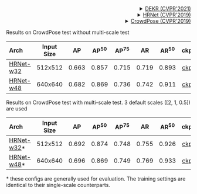 <!-- [ALGORITHM] -->

<details>
<summary align="right"><a href="https://arxiv.org/abs/2104.02300">DEKR (CVPR'2021)</a></summary>

```bibtex
@inproceedings{geng2021bottom,
  title={Bottom-up human pose estimation via disentangled keypoint regression},
  author={Geng, Zigang and Sun, Ke and Xiao, Bin and Zhang, Zhaoxiang and Wang, Jingdong},
  booktitle={Proceedings of the IEEE/CVF Conference on Computer Vision and Pattern Recognition},
  pages={14676--14686},
  year={2021}
}
```

</details>

<!-- [ALGORITHM] -->

<details>
<summary align="right"><a href="http://openaccess.thecvf.com/content_CVPR_2019/html/Sun_Deep_High-Resolution_Representation_Learning_for_Human_Pose_Estimation_CVPR_2019_paper.html">HRNet (CVPR'2019)</a></summary>

```bibtex
@inproceedings{sun2019deep,
  title={Deep high-resolution representation learning for human pose estimation},
  author={Sun, Ke and Xiao, Bin and Liu, Dong and Wang, Jingdong},
  booktitle={Proceedings of the IEEE conference on computer vision and pattern recognition},
  pages={5693--5703},
  year={2019}
}
```

</details>

<!-- [DATASET] -->

<details>
<summary align="right"><a href="http://openaccess.thecvf.com/content_CVPR_2019/html/Li_CrowdPose_Efficient_Crowded_Scenes_Pose_Estimation_and_a_New_Benchmark_CVPR_2019_paper.html">CrowdPose (CVPR'2019)</a></summary>

```bibtex
@article{li2018crowdpose,
  title={CrowdPose: Efficient Crowded Scenes Pose Estimation and A New Benchmark},
  author={Li, Jiefeng and Wang, Can and Zhu, Hao and Mao, Yihuan and Fang, Hao-Shu and Lu, Cewu},
  journal={arXiv preprint arXiv:1812.00324},
  year={2018}
}
```

</details>

Results on CrowdPose test without multi-scale test

| Arch                                          | Input Size |  AP   | AP<sup>50</sup> | AP<sup>75</sup> |  AR   | AR<sup>50</sup> |                     ckpt                      |                      log                      |
| :-------------------------------------------- | :--------: | :---: | :-------------: | :-------------: | :---: | :-------------: | :-------------------------------------------: | :-------------------------------------------: |
| [HRNet-w32](/configs/body/2d_kpt_sview_rgb_img/disentangled_keypoint_regression/crowdpose/hrnet_w32_crowdpose_512x512.py) |  512x512   | 0.663 |      0.857      |      0.715      | 0.719 |      0.893      | [ckpt](https://download.openmmlab.com/mmpose/bottom_up/dekr/hrnet_w32_crowdpose_512x512-685aff75_20220924.pth) | [log](https://download.openmmlab.com/mmpose/bottom_up/dekr/hrnet_w32_crowdpose_512x512-20220924.log.json) |
| [HRNet-w48](/configs/body/2d_kpt_sview_rgb_img/disentangled_keypoint_regression/crowdpose/hrnet_w48_crowdpose_640x640.py) |  640x640   | 0.682 |      0.869      |      0.736      | 0.742 |      0.911      | [ckpt](https://download.openmmlab.com/mmpose/bottom_up/dekr/hrnet_w48_crowdpose_640x640-ef6b6040_20220922.pth) | [log](https://download.openmmlab.com/mmpose/bottom_up/dekr/hrnet_w48_crowdpose_640x640-20220930.log.json) |

Results on CrowdPose test with multi-scale test. 3 default scales (\[2, 1, 0.5\]) are used

| Arch                                                                | Input Size |  AP   | AP<sup>50</sup> | AP<sup>75</sup> |  AR   | AR<sup>50</sup> |                                 ckpt                                 |
| :------------------------------------------------------------------ | :--------: | :---: | :-------------: | :-------------: | :---: | :-------------: | :------------------------------------------------------------------: |
| [HRNet-w32](/configs/body/2d_kpt_sview_rgb_img/disentangled_keypoint_regression/crowdpose/hrnet_w32_crowdpose_512x512_multiscale.py)\* |  512x512   | 0.692 |      0.874      |      0.748      | 0.755 |      0.926      | [ckpt](https://download.openmmlab.com/mmpose/bottom_up/dekr/hrnet_w32_crowdpose_512x512-685aff75_20220924.pth) |
| [HRNet-w48](/configs/body/2d_kpt_sview_rgb_img/disentangled_keypoint_regression/crowdpose/hrnet_w48_crowdpose_640x640_multiscale.py)\* |  640x640   | 0.696 |      0.869      |      0.749      | 0.769 |      0.933      | [ckpt](https://download.openmmlab.com/mmpose/bottom_up/dekr/hrnet_w48_crowdpose_640x640-ef6b6040_20220922.pth) |

\* these configs are generally used for evaluation. The training settings are identical to their single-scale counterparts.
